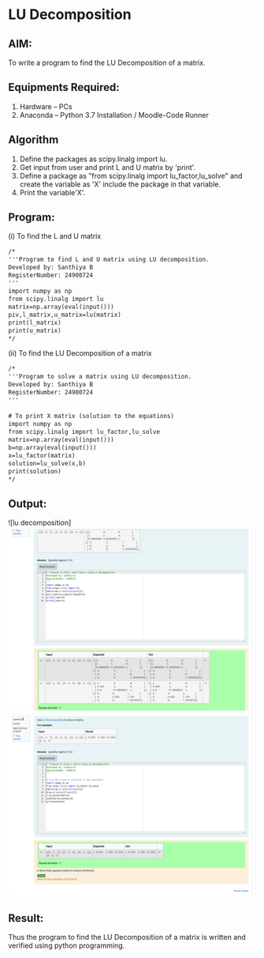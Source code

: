 # LU Decomposition 

## AIM:
To write a program to find the LU Decomposition of a matrix.

## Equipments Required:
1. Hardware – PCs
2. Anaconda – Python 3.7 Installation / Moodle-Code Runner

## Algorithm
1. Define the packages as scipy.linalg import lu.
2. Get input from user and print L and U matrix by 'print'.
3. Define a package as "from scipy.linalg import lu_factor,lu_solve" and create the variable as 'X' include the package in that variable.
4. Print the variable'X'.

## Program:
(i) To find the L and U matrix
```
/*
'''Program to find L and U matrix using LU decomposition.
Developed by: Santhiya B
RegisterNumber: 24900724
'''
import numpy as np
from scipy.linalg import lu
matrix=np.array(eval(input()))
piv,l_matrix,u_matrix=lu(matrix)
print(l_matrix)
print(u_matrix)
*/
```
(ii) To find the LU Decomposition of a matrix
```
/*
'''Program to solve a matrix using LU decomposition.
Developed by: Santhiya B
RegisterNumber: 24900724
'''

# To print X matrix (solution to the equations)
import numpy as np
from scipy.linalg import lu_factor,lu_solve
matrix=np.array(eval(input()))
b=np.array(eval(input()))
x=lu_factor(matrix)
solution=lu_solve(x,b)
print(solution)
*/
```

## Output:
![lu decomposition]![Alt text](<Screenshot from 2024-12-08 12-55-46.png>)
![Alt text](<Screenshot from 2024-12-08 13-34-38.png>)

## Result:
Thus the program to find the LU Decomposition of a matrix is written and verified using python programming.

